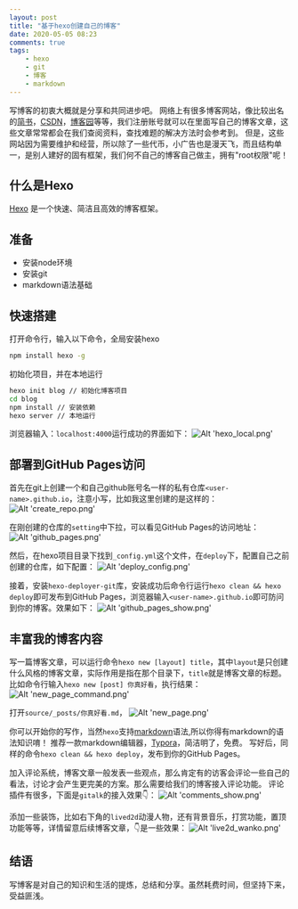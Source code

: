 ```yaml
---
layout: post
title: "基于hexo创建自己的博客"
date: 2020-05-05 08:23
comments: true
tags:
    - hexo
    - git
    - 博客
    - markdown
---
```

写博客的初衷大概就是分享和共同进步吧。
网络上有很多博客网站，像比较出名的[简书](https://www.jianshu.com/)，[CSDN](https://www.csdn.net/)，[博客园](https://www.cnblogs.com/)等等，我们注册账号就可以在里面写自己的博客文章，这些文章常常都会在我们查阅资料，查找难题的解决方法时会参考到。
但是，这些网站因为需要维护和经营，所以除了一些代币，小广告也是漫天飞，而且结构单一，是别人建好的固有框架，我们何不自己的博客自己做主，拥有"root权限"呢！

<!--more-->

## 什么是Hexo

[Hexo](https://hexo.io/zh-cn/) 是一个快速、简洁且高效的博客框架。

## 准备

* 安装node环境
* 安装git
* markdown语法基础

## 快速搭建

打开命令行，输入以下命令，全局安装hexo

```bash
npm install hexo -g
```

初始化项目，并在本地运行

```bash
hexo init blog // 初始化博客项目
cd blog
npm install // 安装依赖
hexo server // 本地运行
```

浏览器输入：`localhost:4000`运行成功的界面如下：
![Alt 'hexo_local.png'](/assets/blogImg/hexo_local.png "hexo_local.png")


## 部署到GitHub Pages访问

首先在git上创建一个和自己github账号名一样的私有仓库`<user-name>.github.io`，注意小写，比如我这里创建的是这样的：
![Alt 'create_repo.png'](/assets/blogImg/create_repo.png "create_repo.png")

在刚创建的仓库的`setting`中下拉，可以看见GitHub Pages的访问地址：
![Alt 'github_pages.png'](/assets/blogImg/github_pages.png "github_pages.png")

然后，在hexo项目目录下找到`_config.yml`这个文件，在`deploy`下，配置自己之前创建的仓库，如下配置：
![Alt 'deploy_config.png'](/assets/blogImg/deploy_config.png "deploy_config.png")

接着，安装`hexo-deployer-git`库，安装成功后命令行运行`hexo clean && hexo deploy`即可发布到GitHub Pages，浏览器输入`<user-name>.github.io`即可防问到你的博客。效果如下：
![Alt 'github_pages_show.png'](/assets/blogImg/github_pages_show.png "github_pages_show.png")


## 丰富我的博客内容

写一篇博客文章，可以运行命令`hexo new [layout] title`，其中`layout`是只创建什么风格的博客文章，实际作用是指在那个目录下，`title`就是博客文章的标题。比如命令行输入`hexo new [post] 你真好看`，执行结果：
![Alt 'new_page_command.png'](/assets/blogImg/new_page_command.png "new_page_command.png")

打开`source/_posts/你真好看.md`，
![Alt 'new_page.png'](/assets/blogImg/new_page.png "new_page.png")

你可以开始你的写作，当然`hexo`支持[markdown](https://www.runoob.com/markdown/md-tutorial.html)语法,所以你得有markdown的语法知识唷！
推荐一款markdown编辑器，[Typora](https://www.typora.io/)，简洁明了，免费。
写好后，同样的命令`hexo clean && hexo deploy`，发布到你的GitHub Pages。

加入评论系统，博客文章一般发表一些观点，那么肯定有的访客会评论一些自己的看法，讨论才会产生更完美的方案。那么需要给我们的博客接入评论功能。
评论插件有很多，下面是`gitalk`的接入效果👇：
![Alt 'comments_show.png'](/assets/blogImg/comments_show.png "comments_show.png")

添加一些装饰，比如右下角的`lived2d`动漫人物，还有背景音乐，打赏功能，置顶功能等等，详情留意后续博客文章，👇是一些效果：
![Alt 'live2d_wanko.png'](/assets/blogImg/live2d_wanko.png "live2d_wanko.png")

## 结语

写博客是对自己的知识和生活的提炼，总结和分享。虽然耗费时间，但坚持下来，受益匪浅。